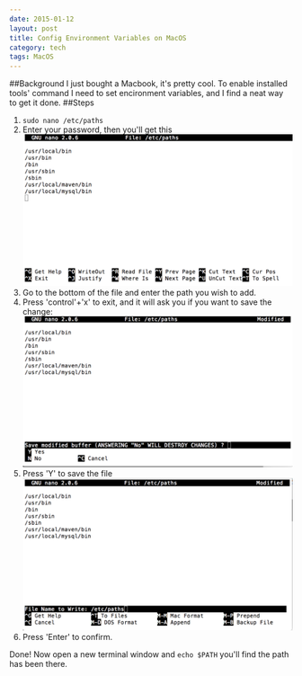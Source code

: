```yaml
---
date: 2015-01-12
layout: post
title: Config Environment Variables on MacOS
category: tech
tags: MacOS
---
```


##Background
I just bought a Macbook, it's pretty cool. To enable installed tools' command I need to set encironment variables, and I find a neat way to get it done.
##Steps
1. ```sudo nano /etc/paths```
2. Enter your password, then you'll get this ![nano](/images/macos/nano.png)
3. Go to the bottom of the file and enter the path you wish to add.
4. Press 'control'+'x' to exit, and it will ask you if you want to save the change: ![quit](/images/macos/quit.png)
5. Press 'Y' to save the file ![Y](/images/macos/Y.png)
6. Press 'Enter' to confirm.

Done!
Now open a new terminal window and ```echo $PATH``` you'll find the path has been there.
